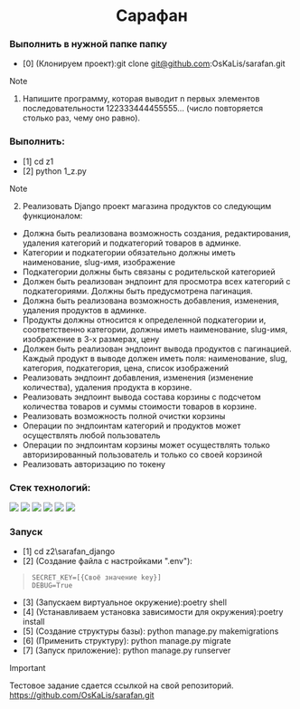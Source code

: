 <div id="header" align="center">
  <h1>Сарафан</h1>
</div>

### Выполнить в нужной папке папку
* [0] (Клонируем проект):git clone git@github.com:OsKaLis/sarafan.git

> [!NOTE]
> 1.	Напишите программу, которая выводит n первых элементов последовательности 122333444455555… (число повторяется столько раз, чему оно равно).
### Выполнить:
* [1] cd z1
* [2] python 1_z.py

> [!NOTE]
> 2.	Реализовать Django проект магазина продуктов со следующим функционалом:
*	Должна быть реализована возможность создания, редактирования, удаления категорий и подкатегорий товаров в админке.
*	Категории и подкатегории обязательно должны иметь наименование, slug-имя, изображение
*	Подкатегории должны быть связаны с родительской категорией
*	Должен быть реализован эндпоинт для просмотра всех категорий с подкатегориями. Должны быть предусмотрена пагинация.
*	Должна быть реализована возможность добавления, изменения, удаления продуктов в админке.
*	Продукты должны относится к определенной подкатегории и, соответственно категории, должны иметь наименование, slug-имя, изображение в 3-х размерах, цену
*	Должен быть реализован эндпоинт вывода продуктов с пагинацией. Каждый продукт в выводе должен иметь поля: наименование, slug, категория, подкатегория, цена, список изображений
*	Реализовать эндпоинт добавления, изменения (изменение количества), удаления продукта в корзине.
*	Реализовать эндпоинт вывода состава корзины с подсчетом количества товаров и суммы стоимости товаров в корзине.
*	Реализовать возможность полной очистки корзины
*	Операции по эндпоинтам категорий и продуктов может осуществлять любой пользователь
*	Операции по эндпоинтам корзины может осуществлять только авторизированный пользователь и только со своей корзиной
*	Реализовать авторизацию по токену

### Cтек технологий:
<img src="https://img.shields.io/badge/Python_-3.12-green"> <img src="https://img.shields.io/badge/Django_-3.2.16-green"> <img src="https://img.shields.io/badge/djoser_-2.1.0-black">
<img src="https://img.shields.io/badge/djangorestframework_-3.12.4-black"> <img src="https://img.shields.io/badge/djangorestframework_-4.7.2-black">
<img src="https://img.shields.io/badge/django_bootstrap5_-22.2-black">

### Запуск
* [1] cd z2\sarafan_django
* [2] (Создание файла с настройками ".env"):
>   ```
>   SECRET_KEY=[{Своё значение key}]
>   DEBUG=True
>   ```
* [3] (Запускаем виртуальное окружение):poetry shell
* [4] (Устанавливаем установка зависимости для окружения):poetry install
* [5] (Создание структуры базы): python manage.py makemigrations
* [6] (Применить структуру): python manage.py migrate
* [7] (Запуск приложение): python manage.py runserver


> [!IMPORTANT]
> Тестовое задание сдается ссылкой на свой репозиторий.
> https://github.com/OsKaLis/sarafan.git


